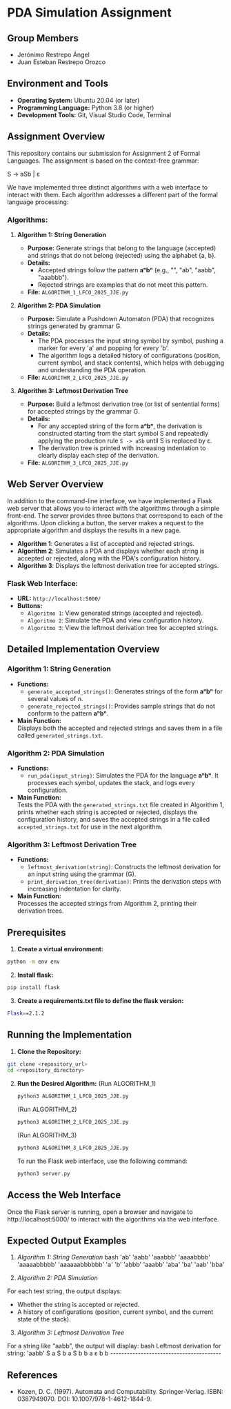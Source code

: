 # PDA Simulation Assignment

## Group Members
- Jerónimo Restrepo Ángel
- Juan Esteban Restrepo Orozco

## Environment and Tools
- **Operating System:** Ubuntu 20.04 (or later)  
- **Programming Language:** Python 3.8 (or higher)  
- **Development Tools:** Git, Visual Studio Code, Terminal

## Assignment Overview
This repository contains our submission for Assignment 2 of Formal Languages. The assignment is based on the context-free grammar:

S -> aSb | ε


We have implemented three distinct algorithms with a web interface to interact with them. Each algorithm addresses a different part of the formal language processing:

### Algorithms:

1. **Algorithm 1: String Generation**  
   - **Purpose:** Generate strings that belong to the language (accepted) and strings that do not belong (rejected) using the alphabet {a, b}.
   - **Details:**  
     - Accepted strings follow the pattern **aⁿbⁿ** (e.g., "", "ab", "aabb", "aaabbb").
     - Rejected strings are examples that do not meet this pattern.
   - **File:** `ALGORITHM_1_LFCO_2025_JJE.py`

2. **Algorithm 2: PDA Simulation**  
   - **Purpose:** Simulate a Pushdown Automaton (PDA) that recognizes strings generated by grammar G.
   - **Details:**  
     - The PDA processes the input string symbol by symbol, pushing a marker for every 'a' and popping for every 'b'.
     - The algorithm logs a detailed history of configurations (position, current symbol, and stack contents), which helps with debugging and understanding the PDA operation.
   - **File:** `ALGORITHM_2_LFCO_2025_JJE.py`

3. **Algorithm 3: Leftmost Derivation Tree**  
   - **Purpose:** Build a leftmost derivation tree (or list of sentential forms) for accepted strings by the grammar G.
   - **Details:**  
     - For any accepted string of the form **aⁿbⁿ**, the derivation is constructed starting from the start symbol S and repeatedly applying the production rule `S -> aSb` until S is replaced by ε.
     - The derivation tree is printed with increasing indentation to clearly display each step of the derivation.
   - **File:** `ALGORITHM_3_LFCO_2025_JJE.py`

## Web Server Overview

In addition to the command-line interface, we have implemented a Flask web server that allows you to interact with the algorithms through a simple front-end. The server provides three buttons that correspond to each of the algorithms. Upon clicking a button, the server makes a request to the appropriate algorithm and displays the results in a new page.

- **Algorithm 1**: Generates a list of accepted and rejected strings.
- **Algorithm 2**: Simulates a PDA and displays whether each string is accepted or rejected, along with the PDA's configuration history.
- **Algorithm 3**: Displays the leftmost derivation tree for accepted strings.

### Flask Web Interface:
- **URL:** `http://localhost:5000/`
- **Buttons:**
  - `Algoritmo 1`: View generated strings (accepted and rejected).
  - `Algoritmo 2`: Simulate the PDA and view configuration history.
  - `Algoritmo 3`: View the leftmost derivation tree for accepted strings.

## Detailed Implementation Overview

### Algorithm 1: String Generation
- **Functions:**
  - `generate_accepted_strings()`: Generates strings of the form **aⁿbⁿ** for several values of n.
  - `generate_rejected_strings()`: Provides sample strings that do not conform to the pattern **aⁿbⁿ**.
- **Main Function:**  
  Displays both the accepted and rejected strings and saves them in a file called `generated_strings.txt`.

### Algorithm 2: PDA Simulation
- **Functions:**
  - `run_pda(input_string)`: Simulates the PDA for the language **aⁿbⁿ**. It processes each symbol, updates the stack, and logs every configuration.
- **Main Function:**  
  Tests the PDA with the `generated_strings.txt` file created in Algorithm 1, prints whether each string is accepted or rejected, displays the configuration history, and saves the accepted strings in a file called `accepted_strings.txt` for use in the next algorithm.

### Algorithm 3: Leftmost Derivation Tree
- **Functions:**
  - `leftmost_derivation(string)`: Constructs the leftmost derivation for an input string using the grammar \(G\).
  - `print_derivation_tree(derivation)`: Prints the derivation steps with increasing indentation for clarity.
- **Main Function:**  
  Processes the accepted strings from Algorithm 2, printing their derivation trees.

## Prerequisites
1. **Create a virtual environment:**
```bash
python -m env env
```
2. **Install flask:**
```bash
pip install flask
```
3. **Create a requirements.txt file to define the flask version:**
```bash
Flask==2.1.2
```


## Running the Implementation

1. **Clone the Repository:**
```bash
git clone <repository_url>
cd <repository_directory>
```
2. **Run the Desired Algorithm:**
  (Run ALGORITHM_1)
   ```bash
   python3 ALGORITHM_1_LFCO_2025_JJE.py
   ```
   (Run ALGORITHM_2)
   ```bash
   python3 ALGORITHM_2_LFCO_2025_JJE.py
   ```
   (Run ALGORITHM_3)
   ```bash
   python3 ALGORITHM_3_LFCO_2025_JJE.py
   ```
   To run the Flask web interface, use the following command:
   ```bash
   python3 server.py
   ```

## Access the Web Interface
Once the Flask server is running, open a browser and navigate to http://localhost:5000/ to interact with the algorithms via the web interface.

## Expected Output Examples

1. *Algorithm 1: String Generation*
   bash
      'ab'
      'aabb'
      'aaabbb'
      'aaaabbbb'
      'aaaaabbbbb'
      'aaaaaabbbbbb'
      'a'
      'b'
      'abbb'
      'aaabb'
      'aba'
      'ba'
      'aab'
      'bba'
   
2. *Algorithm 2: PDA Simulation*

For each test string, the output displays:

- Whether the string is accepted or rejected.
- A history of configurations (position, current symbol, and the current state of the stack).

3. *Algorithm 3: Leftmost Derivation Tree*

For a string like "aabb", the output will display:
    bash
    Leftmost derivation for string: 'aabb'
    S
      a S b
        a S b b
          a ε b b
    ----------------------------------------
    

## References

- Kozen, D. C. (1997). Automata and Computability. Springer-Verlag. ISBN: 0387949070. DOI: 10.1007/978-1-4612-1844-9.
